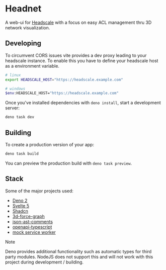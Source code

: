 # Headnet

A web-ui for [Headscale](https://github.com/juanfont/headscale) with a focus on easy ACL management thru 3D network visualization.

## Developing

To circumvent CORS issues vite provides a dev proxy leading to your headscale instance. To enable this you have to define your headscale host as a environment variable.

```sh
# linux
export HEADSCALE_HOST="https://headscale.example.com"

# windows
$env:HEADSCALE_HOST="https://headscale.example.com"
```

Once you've installed dependencies with `deno install`, start a development server:

```sh
deno task dev
```

## Building

To create a production version of your app:

```sh
deno task build
```

You can preview the production build with `deno task preview`.

## Stack

Some of the major projects used:

- [Deno 2](https://deno.com/)
- [Svelte 5](https://svelte.dev/)
- [Shadcn](https://www.shadcn-svelte.com/)
- [3d-force-graph](https://github.com/vasturiano/3d-force-graph)
- [json-ast-comments](https://github.com/2betop/json-ast-comments)
- [openapi-typescript](https://openapi-ts.dev/)
- [mock service worker](https://mswjs.io/)

> [!NOTE]  
> Deno provides additional functionality such as automatic types for third party modules. NodeJS does not support this and will not work with this project during development / building.
